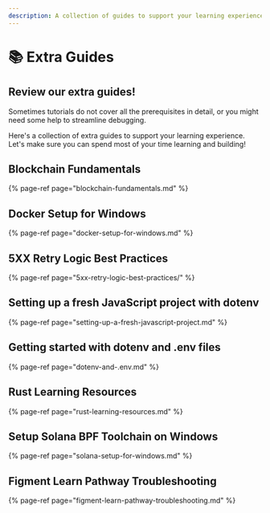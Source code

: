 ```yaml
---
description: A collection of guides to support your learning experience
---
```


# 📚 Extra Guides

## Review our extra guides!

Sometimes tutorials do not cover all the prerequisites in detail, or you might need some help to streamline debugging.

Here's a collection of extra guides to support your learning experience. Let's make sure you can spend most of your time learning and building!

## Blockchain Fundamentals

{% page-ref page="blockchain-fundamentals.md" %}

## Docker Setup for Windows

{% page-ref page="docker-setup-for-windows.md" %}

## **5XX Retry Logic Best Practices**

{% page-ref page="5xx-retry-logic-best-practices/" %}

## **Setting up a fresh JavaScript project with dotenv**

{% page-ref page="setting-up-a-fresh-javascript-project.md" %}

## **Getting started with dotenv and .env files**

{% page-ref page="dotenv-and-.env.md" %}

## **Rust Learning Resources**

{% page-ref page="rust-learning-resources.md" %}

## **Setup Solana BPF Toolchain on Windows**

{% page-ref page="solana-setup-for-windows.md" %}

## **Figment Learn Pathway Troubleshooting**

{% page-ref page="figment-learn-pathway-troubleshooting.md" %}

